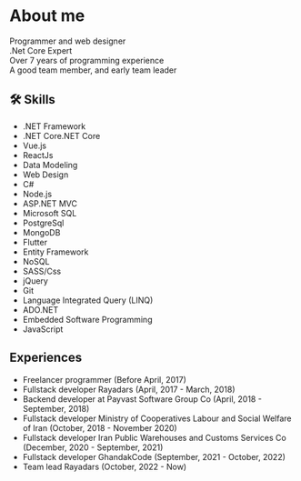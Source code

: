 
# About me

Programmer and web designer \
.Net Core Expert \
Over 7 years of programming experience \
A good team member, and early team leader



## 🛠 Skills
 - .NET Framework
 - .NET Core.NET Core
 - Vue.js
 - ReactJs
 - Data Modeling
 - Web Design
 - C#
 - Node.js
 - ASP.NET MVC
 - Microsoft SQL
 - PostgreSql
 - MongoDB
 - Flutter
 - Entity Framework
 - NoSQL
 - SASS/Css
 - jQuery
 - Git
 - Language Integrated Query (LINQ)
 - ADO.NET
 - Embedded Software Programming
 - JavaScript
 
## Experiences

- Freelancer programmer (Before April, 2017)
- Fullstack developer Rayadars (April, 2017 - March, 2018)
- Backend developer at Payvast Software Group Co (April, 2018 - September, 2018)
- Fullstack developer Ministry of Cooperatives Labour and Social Welfare of Iran (October, 2018 - November 2020)
- Fullstack developer Iran Public Warehouses and Customs Services Co (December, 2020 - September, 2021)
- Fullstack developer GhandakCode (September, 2021 - October, 2022)
- Team lead Rayadars (October, 2022 - Now)
